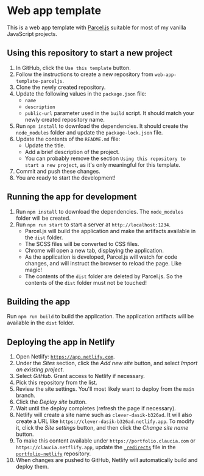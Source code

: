 # Web app template

This is a web app template with [Parcel.js](https://parceljs.org/) suitable for most of my vanilla JavaScript projects.

## Using this repository to start a new project

1. In GitHub, click the `Use this template` button.
1. Follow the instructions to create a new repository from `web-app-template-parceljs`.
1. Clone the newly created repository.
1. Update the following values in the `package.json` file:
   - `name`
   - `description`
   - `public-url` parameter used in the `build` script. It should match your newly created repository name.
1. Run `npm install` to download the dependencies. It should create the `node_modules` folder and update the `package-lock.json` file.
1. Update the contents of the `README.md` file:
   - Update the title.
   - Add a brief description of the project.
   - You can probably remove the section `Using this repository to start a new project`, as it's only meaningful for this template.
1. Commit and push these changes.
1. You are ready to start the development!

## Running the app for development

1. Run `npm install` to download the dependencies. The `node_modules` folder will be created.
1. Run `npm run start` to start a server at `http://localhost:1234`.
   - Parcel.js will build the application and make the artifacts available in the `dist` folder.
   - The SCSS files will be converted to CSS files.
   - Chrome will open a new tab, displaying the application.
   - As the application is developed, Parcel.js will watch for code changes, and will instruct the browser to reload the page. Like magic!
   - The contents of the `dist` folder are deleted by Parcel.js. So the contents of the `dist` folder must not be touched!

## Building the app

Run `npm run build` to build the application. The application artifacts will be available in the `dist` folder.

## Deploying the app in Netlify

1. Open Netlify: [`https://app.netlify.com`](https://app.netlify.com).
1. Under the _Sites_ section, click the _Add new site_ button, and select _Import an existing project_.
1. Select _GitHub_. Grant access to Netlify if necessary.
1. Pick this repository from the list.
1. Review the site settings. You'll most likely want to deploy from the `main` branch.
1. Click the _Deploy site_ button.
1. Wait until the deploy completes (refresh the page if necessary).
1. Netlify will create a site name such as `clever-dasik-b326ad`. It will also create a URL like `https://clever-dasik-b326ad.netlify.app`. To modify it, click the _Site settings_ button, and then click the _Change site name_ button.
1. To make this content available under `https://portfolio.claucia.com` or `https://claucia.netflify.app`, update the [`_redirects`](https://github.com/claucia/portfolio-netlify/blob/main/_redirects) file in the [`portfolio-netlify`](https://github.com/claucia/portfolio-netlify) repository.
1. When changes are pushed to GitHub, Netlify will automatically build and deploy them.
